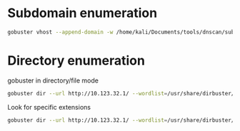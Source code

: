 # Subdomain enumeration

```bash
gobuster vhost --append-domain -w /home/kali/Documents/tools/dnscan/subdomains-10000.txt -u http://domain.net
```


# Directory enumeration

gobuster in directory/file mode

```bash
gobuster dir --url http://10.123.32.1/ --wordlist=/usr/share/dirbuster/wordlists/directory-list-1.0.txt
```

Look for specific extensions

```bash
gobuster dir --url http://10.123.32.1/ --wordlist=/usr/share/dirbuster/wordlists/directory-list-1.0.txt -x php,js
```
